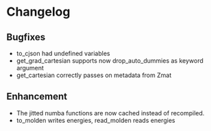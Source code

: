 
# Changelog

## Bugfixes

* to_cjson had undefined variables
* get_grad_cartesian supports now drop_auto_dummies as keyword argument
* get_cartesian correctly passes on metadata from Zmat


## Enhancement

* The jitted numba functions are now cached instead of recompiled.
* to_molden writes energies, read_molden reads energies
